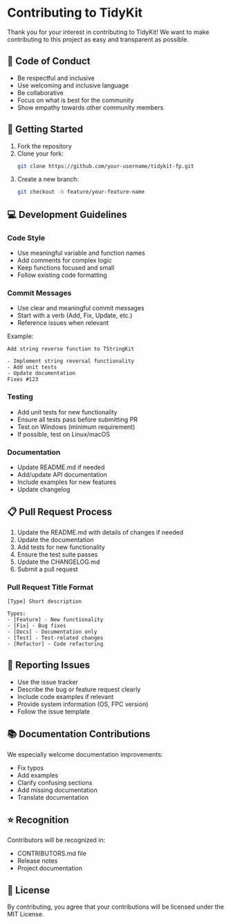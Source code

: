 # Contributing to TidyKit

Thank you for your interest in contributing to TidyKit! We want to make contributing to this project as easy and transparent as possible.

## 📝 Code of Conduct

- Be respectful and inclusive
- Use welcoming and inclusive language
- Be collaborative
- Focus on what is best for the community
- Show empathy towards other community members

## 🚀 Getting Started

1. Fork the repository
2. Clone your fork:
   ```bash
   git clone https://github.com/your-username/tidykit-fp.git
   ```
3. Create a new branch:
   ```bash
   git checkout -b feature/your-feature-name
   ```

## 💻 Development Guidelines

### Code Style

- Use meaningful variable and function names
- Add comments for complex logic
- Keep functions focused and small
- Follow existing code formatting

### Commit Messages

- Use clear and meaningful commit messages
- Start with a verb (Add, Fix, Update, etc.)
- Reference issues when relevant

Example:
```
Add string reverse function to TStringKit

- Implement string reversal functionality
- Add unit tests
- Update documentation
Fixes #123
```

### Testing

- Add unit tests for new functionality
- Ensure all tests pass before submitting PR
- Test on Windows (minimum requirement)
- If possible, test on Linux/macOS

### Documentation

- Update README.md if needed
- Add/update API documentation
- Include examples for new features
- Update changelog

## 📋 Pull Request Process

1. Update the README.md with details of changes if needed
2. Update the documentation
3. Add tests for new functionality
4. Ensure the test suite passes
5. Update the CHANGELOG.md
6. Submit a pull request

### Pull Request Title Format

```
[Type] Short description

Types:
- [Feature] - New functionality
- [Fix] - Bug fixes
- [Docs] - Documentation only
- [Test] - Test-related changes
- [Refactor] - Code refactoring
```

## 🐛 Reporting Issues

- Use the issue tracker
- Describe the bug or feature request clearly
- Include code examples if relevant
- Provide system information (OS, FPC version)
- Follow the issue template

## 📚 Documentation Contributions

We especially welcome documentation improvements:
- Fix typos
- Add examples
- Clarify confusing sections
- Add missing documentation
- Translate documentation

## ⭐ Recognition

Contributors will be recognized in:
- CONTRIBUTORS.md file
- Release notes
- Project documentation

## 📄 License

By contributing, you agree that your contributions will be licensed under the MIT License. 